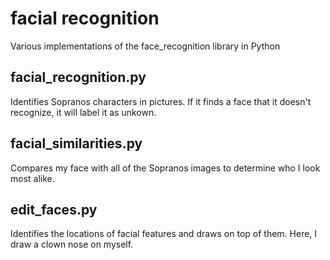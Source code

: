# facial recognition
Various implementations of the face_recognition library in Python


## facial_recognition.py
Identifies Sopranos characters in pictures. If it finds a face that it doesn't recognize, it will label it as unkown.


## facial_similarities.py
Compares my face with all of the Sopranos images to determine who I look most alike.

## edit_faces.py
Identifies the locations of facial features and draws on top of them. Here, I draw a clown nose on myself.